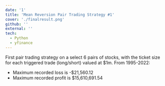 ```yaml
---
date: '1'
title: 'Mean Reversion Pair Trading Strategy #1'
cover: './finalresult.png'
github: ''
external: ''
tech:
  - Python
  - yfinance
---
```


First pair trading strategy on a select 6 pairs of stocks, with the ticket size for each triggered trade (long/short) valued at $1m. From 1995-2022:

- Maximum recorded loss is -$21,560.12
- Maximum recorded profit is $15,610,691.54
